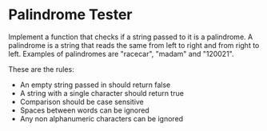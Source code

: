 # Palindrome Tester

Implement a function that checks if a string passed to it is a palindrome. A palindrome is a string that reads the same from left to right and from right to left. Examples of palindromes are "racecar", "madam" and "120021". 

These are the rules:

- An empty string passed in should return false
- A string with a single character should return true
- Comparison should be case sensitive
- Spaces between words can be ignored
- Any non alphanumeric characters can be ignored
